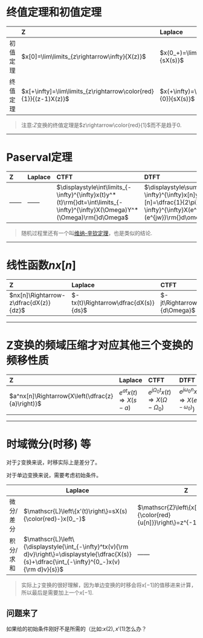 # 终值定理和初值定理
|          | Z                                                                | Laplace                                                      |
| -------- | :--------------------------------------------------------------- | :----------------------------------------------------------- |
| 初值定理 | $x[0]=\lim\limits_{z\rightarrow\infty}{X(z)}$                    | $x(0_+)=\lim\limits_{s\rightarrow\infty}{sX(s)}$             |
| 终值定理 | $x[+\infty]=\lim\limits_{z\rightarrow\color{red}{1}}{(z-1)X(z)}$ | $x(+\infty)=\lim\limits_{s\rightarrow\color{red}{0}}{sX(s)}$ |

> 注意:$Z$变换的终值定理是$z\rightarrow\color{red}{1}$而不是趋于0.

---
# Paserval定理
| Z    | Laplace | CTFT                                                                                                                          | DTFT                                                                                                                                         |
| :--- | :------ | :---------------------------------------------------------------------------------------------------------------------------- | :------------------------------------------------------------------------------------------------------------------------------------------- |
| ——   | ——      | $\displaystyle\int\limits_{-\infty}^{\infty}x(t)y^*(t)\rm{}dt=\int\limits_{-\infty}^{\infty}X(\Omega)Y^*(\Omega)\rm{}d\Omega$ | $\displaystyle\sum\limits_{n=-\infty}^{\infty}x[n]y^*[n]=\dfrac{1}{2\pi}\int\limits_{-\infty}^{\infty}X(e^{j\omega})Y^*(e^{jw})\rm{}d\omega$ |
> 随机过程里还有一个叫[维纳-辛钦定理](https://en.wikipedia.org/wiki/Wiener–Khinchin_theorem)，也是类似的结论.


---
# 线性函数$nx[n]$

| Z                                     | Laplace                              | CTFT                                        | DTFT                                                 |
| :------------------------------------ | :----------------------------------- | :------------------------------------------ | :--------------------------------------------------- |
| $nx[n]\Rightarrow-z\dfrac{dX(z)}{dz}$ | $-tx(t)\Rightarrow\dfrac{dX(s)}{ds}$ | $-jt\Rightarrow\dfrac{dF(\Omega)}{d\Omega}$ | $nx[n]\Rightarrow j\dfrac{dX(e^{j\omega})}{d\omega}$ |

---
# Z变换的频域压缩才对应其他三个变换的频移性质

| Z                                                | Laplace                         | CTFT                                                           | DTFT                                                       |
| :----------------------------------------------- | :------------------------------ | :------------------------------------------------------------- | :--------------------------------------------------------- |
| $a^nx[n]\Rightarrow{X\left(\dfrac{z}{a}\right)}$ | $e^{at}x(t)\Rightarrow{X(s-a)}$ | $e^{j\Omega_0t}x(t)\Rightarrow{X\left(\Omega-\Omega_0\right)}$ | $e^{j\omega_0n}x[n]\Rightarrow{X(e^{j(\omega-\omega_0)})}$ |

---

# 时域微分(时移) 等
对于$\mathscr{Z}$变换来说，时移实际上是差分了。

对于单边变换来说，需要考虑初始条件。

|           | Laplace                                                                                                                                            | Z                                                                      |
| --------- | -------------------------------------------------------------------------------------------------------------------------------------------------- | ---------------------------------------------------------------------- |
| 微分/差分 | $\mathscr{L}\left\{x'(t)\right\}=sX(s){\color{red}-}x(0_-)$                                                                                        | $\mathscr{Z}\left\{x[n-1]{\color{red}{u[n]}}\right\}=z^{-1}X(z)+x[-1]$ |
| 积分/求和 | $\mathscr{L}\left\{\displaystyle{\int_{-\infty}^tx(v){\rm d}v}\right\}=\displaystyle{\dfrac{X(s)}{s}+\dfrac{\int_{-\infty}^{0_-}x(v){\rm d}v}{s}}$ | ——                                                                     |

> 实际上$\mathscr{Z}$变换的很好理解，因为单边变换的时移会将$x[-1]$的值移进来计算，所以最后是需要加上一个$x[-1]$.

## 问题来了
如果给的初始条件刚好不是所需的（比如:$x(2),x'(1)$怎么办？